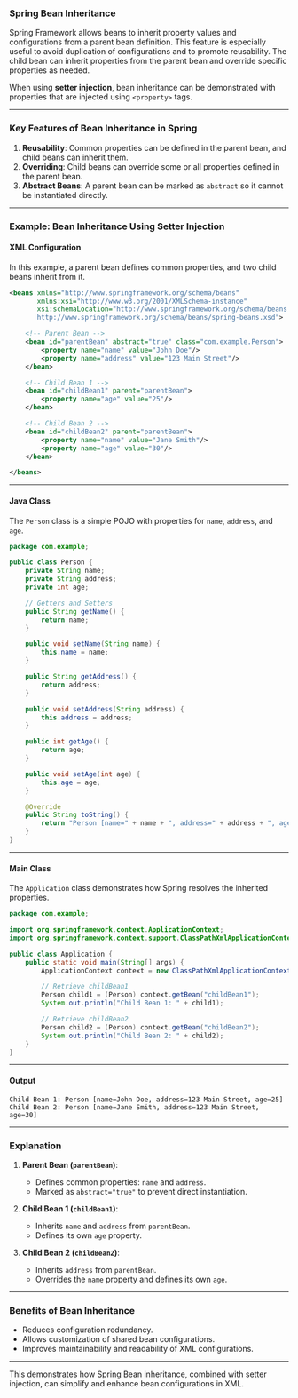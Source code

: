 ### **Spring Bean Inheritance**

Spring Framework allows beans to inherit property values and configurations from a parent bean definition. This feature is especially useful to avoid duplication of configurations and to promote reusability. The child bean can inherit properties from the parent bean and override specific properties as needed.

When using **setter injection**, bean inheritance can be demonstrated with properties that are injected using `<property>` tags.

---

### **Key Features of Bean Inheritance in Spring**

1. **Reusability**: Common properties can be defined in the parent bean, and child beans can inherit them.
2. **Overriding**: Child beans can override some or all properties defined in the parent bean.
3. **Abstract Beans**: A parent bean can be marked as `abstract` so it cannot be instantiated directly.

---

### **Example: Bean Inheritance Using Setter Injection**

#### **XML Configuration**

In this example, a parent bean defines common properties, and two child beans inherit from it.

```xml
<beans xmlns="http://www.springframework.org/schema/beans" 
       xmlns:xsi="http://www.w3.org/2001/XMLSchema-instance" 
       xsi:schemaLocation="http://www.springframework.org/schema/beans 
       http://www.springframework.org/schema/beans/spring-beans.xsd">

    <!-- Parent Bean -->
    <bean id="parentBean" abstract="true" class="com.example.Person">
        <property name="name" value="John Doe"/>
        <property name="address" value="123 Main Street"/>
    </bean>

    <!-- Child Bean 1 -->
    <bean id="childBean1" parent="parentBean">
        <property name="age" value="25"/>
    </bean>

    <!-- Child Bean 2 -->
    <bean id="childBean2" parent="parentBean">
        <property name="name" value="Jane Smith"/>
        <property name="age" value="30"/>
    </bean>

</beans>
```

---

#### **Java Class**

The `Person` class is a simple POJO with properties for `name`, `address`, and `age`.

```java
package com.example;

public class Person {
    private String name;
    private String address;
    private int age;

    // Getters and Setters
    public String getName() {
        return name;
    }

    public void setName(String name) {
        this.name = name;
    }

    public String getAddress() {
        return address;
    }

    public void setAddress(String address) {
        this.address = address;
    }

    public int getAge() {
        return age;
    }

    public void setAge(int age) {
        this.age = age;
    }

    @Override
    public String toString() {
        return "Person [name=" + name + ", address=" + address + ", age=" + age + "]";
    }
}
```

---

#### **Main Class**

The `Application` class demonstrates how Spring resolves the inherited properties.

```java
package com.example;

import org.springframework.context.ApplicationContext;
import org.springframework.context.support.ClassPathXmlApplicationContext;

public class Application {
    public static void main(String[] args) {
        ApplicationContext context = new ClassPathXmlApplicationContext("applicationContext.xml");

        // Retrieve childBean1
        Person child1 = (Person) context.getBean("childBean1");
        System.out.println("Child Bean 1: " + child1);

        // Retrieve childBean2
        Person child2 = (Person) context.getBean("childBean2");
        System.out.println("Child Bean 2: " + child2);
    }
}
```

---

#### **Output**

```plaintext
Child Bean 1: Person [name=John Doe, address=123 Main Street, age=25]
Child Bean 2: Person [name=Jane Smith, address=123 Main Street, age=30]
```

---

### **Explanation**

1. **Parent Bean (`parentBean`)**:
   - Defines common properties: `name` and `address`.
   - Marked as `abstract="true"` to prevent direct instantiation.

2. **Child Bean 1 (`childBean1`)**:
   - Inherits `name` and `address` from `parentBean`.
   - Defines its own `age` property.

3. **Child Bean 2 (`childBean2`)**:
   - Inherits `address` from `parentBean`.
   - Overrides the `name` property and defines its own `age`.

---

### **Benefits of Bean Inheritance**

- Reduces configuration redundancy.
- Allows customization of shared bean configurations.
- Improves maintainability and readability of XML configurations.

---

This demonstrates how Spring Bean inheritance, combined with setter injection, can simplify and enhance bean configurations in XML.